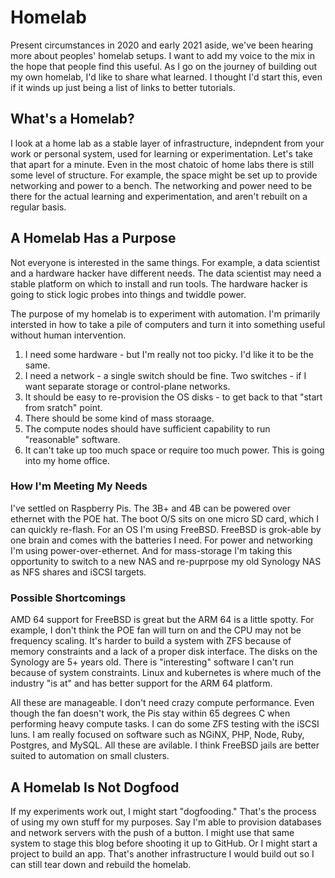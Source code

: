 # Homelab
Present circumstances in 2020 and early 2021 aside, we've been hearing more about peoples' homelab setups.
I want to add my voice to the mix in the hope that people find this useful.
As I go on the journey of building out my own homelab, I'd like to share what learned.
I thought I'd start this, even if it winds up just being a list of links to better tutorials.

## What's a Homelab?
I look at a home lab as a stable layer of infrastructure, indepndent from your work or personal system, used for learning or experimentation.
Let's take that apart for a minute.
Even in the most chatoic of home labs there is still some level of structure.
For example, the space might be set up to provide networking and power to a bench.
The networking and power need to be there for the actual learning and experimentation, and aren't rebuilt on a regular basis.

## A Homelab Has a Purpose
Not everyone is interested in the same things.
For example, a data scientist and a hardware hacker have different needs.
The data scientist may need a stable platform on which to install and run tools.
The hardware hacker is going to stick logic probes into things and twiddle power.

The purpose of my homelab is to experiment with automation.
I'm primarily intersted in how to take a pile of computers and turn it into something useful without human intervention.

1. I need some hardware - but I'm really not too picky.
    I'd like it to be the same.
2. I need a network - a single switch should be fine.
    Two switches - if I want separate storage or control-plane networks.
3. It should be easy to re-provision the OS disks - to get back to that "start from sratch" point.
4. There should be some kind of mass storaage.
5. The compute nodes should have sufficient capability to run "reasonable" software.
6. It can't take up too much space or require too much power.
    This is going into my home office.

### How I'm Meeting My Needs
I've settled on Raspberry Pis.
The 3B+ and 4B can be powered over ethernet with the POE hat.
The boot O/S sits on one micro SD card, which I can quickly re-flash.
For an OS I'm using FreeBSD.
FreeBSD is grok-able by one brain and comes with the batteries I need.
For power and networking I'm using power-over-ethernet.
And for mass-storage I'm taking this opportunity to switch to a new NAS and re-puprpose my old Synology NAS as NFS shares and iSCSI targets.

### Possible Shortcomings
AMD 64 support for FreeBSD is great but the ARM 64 is a little spotty.
For example, I don't think the POE fan will turn on and the CPU may not be frequency scaling.
It's harder to build a system with ZFS because of memory constraints and a lack of a proper disk interface.
The disks on the Synology are 5+ years old.
There is "interesting" software I can't run because of system constraints.
Linux and kubernetes is where much of the industry "is at" and has better support for the ARM 64 platform.

All these are manageable.
I don't need crazy compute performance.
Even though the fan doesn't work, the Pis stay within 65 degrees C when performing heavy compute tasks.
I can do some ZFS testing with the iSCSI luns.
I am really focused on software such as NGiNX, PHP, Node, Ruby, Postgres, and MySQL.
All these are avilable.
I think FreeBSD jails are better suited to automation on small clusters.

## A Homelab Is Not Dogfood
If my experiments work out, I might start "dogfooding."
That's the process of using my own stuff for my purposes.
Say I'm able to provision databases and network servers with the push of a button.
I might use that same system to stage this blog before shooting it up to GitHub.
Or I might start a project to build an app.
That's another infrastructure I would build out so I can still tear down and rebuild the homelab.

